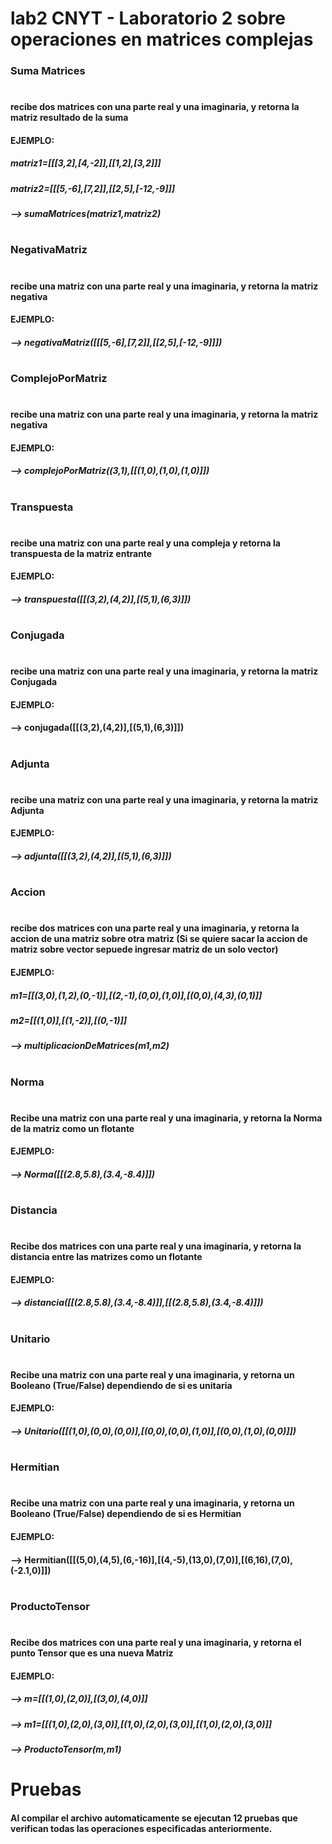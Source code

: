 # lab2 CNYT - Laboratorio 2 sobre operaciones en matrices complejas
### Suma Matrices
#
#### recibe dos matrices con una parte real y una imaginaria, y retorna la matriz resultado de la suma
#### EJEMPLO:
#####   matriz1=[[[3,2],[4,-2]],[[1,2],[3,2]]]
#####   matriz2=[[[5,-6],[7,2]],[[2,5],[-12,-9]]]
#####   --> sumaMatrices(matriz1,matriz2)
#
### NegativaMatriz
#
#### recibe una matriz con una parte real y una imaginaria, y retorna la matriz negativa
#### EJEMPLO:
#####   --> negativaMatriz([[[5,-6],[7,2]],[[2,5],[-12,-9]]])
#
### ComplejoPorMatriz
#
#### recibe una matriz con una parte real y una imaginaria, y retorna la matriz negativa
#### EJEMPLO:
##### --> complejoPorMatriz((3,1),[[(1,0),(1,0),(1,0)]])
#
### Transpuesta
#
#### recibe una matriz con una parte real y una compleja y retorna la transpuesta de la matriz entrante
#### EJEMPLO:
#####  --> transpuesta([[(3,2),(4,2)],[(5,1),(6,3)]])
#
### Conjugada
#
#### recibe una matriz con una parte real y una imaginaria, y retorna la matriz Conjugada
#### EJEMPLO:
#### --> conjugada([[(3,2),(4,2)],[(5,1),(6,3)]])
#
### Adjunta
#
#### recibe una matriz con una parte real y una imaginaria, y retorna la matriz Adjunta
#### EJEMPLO:
##### --> adjunta([[(3,2),(4,2)],[(5,1),(6,3)]])
#
### Accion
#
#### recibe dos matrices con una parte real y una imaginaria, y retorna la  accion de una matriz sobre otra matriz (Si se quiere sacar la accion de matriz sobre vector sepuede ingresar matriz de un solo vector)
#### EJEMPLO:
##### m1=[[(3,0),(1,2),(0,-1)],[(2,-1),(0,0),(1,0)],[(0,0),(4,3),(0,1)]]
##### m2=[[(1,0)],[(1,-2)],[(0,-1)]]
##### --> multiplicacionDeMatrices(m1,m2)
#
### Norma
#
#### Recibe una matriz con una parte real y una imaginaria, y retorna la Norma de la matriz como un flotante
#### EJEMPLO:
##### --> Norma([[(2.8,5.8),(3.4,-8.4)]])
#
### Distancia
#
#### Recibe dos matrices con una parte real y una imaginaria, y retorna la distancia entre las matrizes como un flotante
#### EJEMPLO:
##### --> distancia([[(2.8,5.8),(3.4,-8.4)]],[[(2.8,5.8),(3.4,-8.4)]])
#
### Unitario
#
#### Recibe una matriz con una parte real y una imaginaria, y retorna un Booleano (True/False) dependiendo de si es unitaria
#### EJEMPLO:
##### --> Unitario([[(1,0),(0,0),(0,0)],[(0,0),(0,0),(1,0)],[(0,0),(1,0),(0,0)]])
#
### Hermitian
#
#### Recibe una matriz con una parte real y una imaginaria, y retorna un Booleano (True/False) dependiendo de si es Hermitian
#### EJEMPLO:
#### --> Hermitian([[(5,0),(4,5),(6,-16)],[(4,-5),(13,0),(7,0)],[(6,16),(7,0),(-2.1,0)]])
#
### ProductoTensor
#
#### Recibe dos matrices con una parte real y una imaginaria, y retorna el punto Tensor que es una nueva Matriz
#### EJEMPLO:
##### --> m=[[(1,0),(2,0)],[(3,0),(4,0)]]
##### --> m1=[[(1,0),(2,0),(3,0)],[(1,0),(2,0),(3,0)],[(1,0),(2,0),(3,0)]]
##### --> ProductoTensor(m,m1)

# Pruebas
#### Al compilar el archivo automaticamente se ejecutan 12 pruebas que verifican todas las operaciones especificadas anteriormente.
